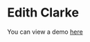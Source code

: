 # Edith Clarke

You can view a demo [here](https://onisstudio.github.io/hackathlon-march-2020-team5/)
